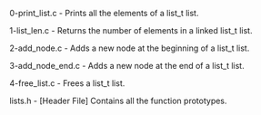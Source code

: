 0-print_list.c - Prints all the elements of a list_t list.

1-list_len.c - Returns the number of elements in a linked list_t list.

2-add_node.c - Adds a new node at the beginning of a list_t list.

3-add_node_end.c - Adds a new node at the end of a list_t list.

4-free_list.c - Frees a list_t list.

lists.h - [Header File] Contains all the function prototypes.
